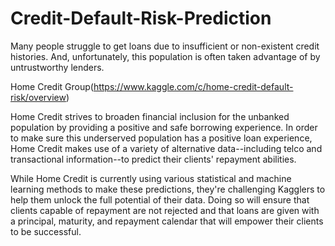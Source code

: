 # Credit-Default-Risk-Prediction



Many people struggle to get loans due to insufficient or non-existent credit histories. And, unfortunately, this population is often taken advantage of by untrustworthy lenders.

Home Credit Group(https://www.kaggle.com/c/home-credit-default-risk/overview)

Home Credit strives to broaden financial inclusion for the unbanked population by providing a positive and safe borrowing experience. In order to make sure this underserved population has a positive loan experience, Home Credit makes use of a variety of alternative data--including telco and transactional information--to predict their clients' repayment abilities.

While Home Credit is currently using various statistical and machine learning methods to make these predictions, they're challenging Kagglers to help them unlock the full potential of their data. Doing so will ensure that clients capable of repayment are not rejected and that loans are given with a principal, maturity, and repayment calendar that will empower their clients to be successful.
